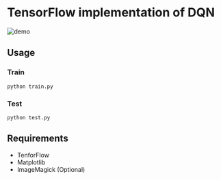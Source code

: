 # TensorFlow implementation of DQN
![demo](https://raw.githubusercontent.com/sasaco/tf-dqn-オセロ/master/demo-catch_ball.gif)

## Usage
### Train
```
python train.py
```

### Test
```
python test.py
```

## Requirements
* TenforFlow
* Matplotlib
* ImageMagick (Optional)

